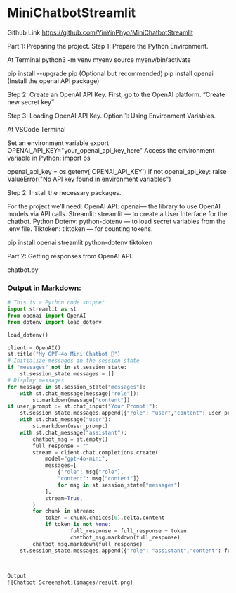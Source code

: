 # MiniChatbotStreamlit

Github Link https://github.com/YinYinPhyo/MiniChatbotStreamlit

Part 1: Preparing the project. Step 1: Prepare the Python Environment.

At Terminal python3 -m venv myenv source myenv/bin/activate

pip install --upgrade pip (Optional but recommended) pip install openai (Install the openai API package)

Step 2: Create an OpenAI API Key. First, go to the OpenAI platform. “Create new secret key”

Step 3: Loading OpenAI API Key. Option 1: Using Environment Variables.

At VSCode Terminal

Set an environment variable export OPENAI_API_KEY="your_openai_api_key_here"
Access the environment variable in Python:
import os

openai_api_key = os.getenv('OPENAI_API_KEY')
if not openai_api_key: raise ValueError("No API key found in environment variables")

Step 2: Install the necessary packages.

For the project we’ll need: 
OpenAI API: openai— the library to use OpenAI models via API calls. 
Streamlit: streamlit — to create a User Interface for the chatbot. 
Python Dotenv: python-dotenv — to load secret variables from the .env file. 
Tiktoken: tiktoken — for counting tokens.

pip install openai streamlit python-dotenv tiktoken

Part 2: Getting responses from OpenAI API.

chatbot.py

### Output in Markdown:
```python
# This is a Python code snippet
import streamlit as st
from openai import OpenAI
from dotenv import load_dotenv

load_dotenv()

client = OpenAI()
st.title("My GPT-4o Mini Chatbot 🤖")
# Initialize messages in the session state
if "messages" not in st.session_state:
    st.session_state.messages = []
# Display messages
for message in st.session_state["messages"]:
    with st.chat_message(message["role"]):
        st.markdown(message["content"])
if user_prompt := st.chat_input("Your Prompt:"):
    st.session_state.messages.append({"role": "user","content": user_prompt})
    with st.chat_message("user"):
        st.markdown(user_prompt)
    with st.chat_message("assistant"):
        chatbot_msg = st.empty()
        full_response = ""
        stream = client.chat.completions.create(
            model="gpt-4o-mini",
            messages=[
                {"role": msg["role"],
                "content": msg["content"]}
                for msg in st.session_state["messages"]
            ],
            stream=True,
        )
        for chunk in stream:
            token = chunk.choices[0].delta.content
            if token is not None:
                    full_response = full_response + token
                    chatbot_msg.markdown(full_response)
        chatbot_msg.markdown(full_response)
    st.session_state.messages.append({"role": "assistant","content": full_response})
    


Output
![Chatbot Screenshot](images/result.png)

